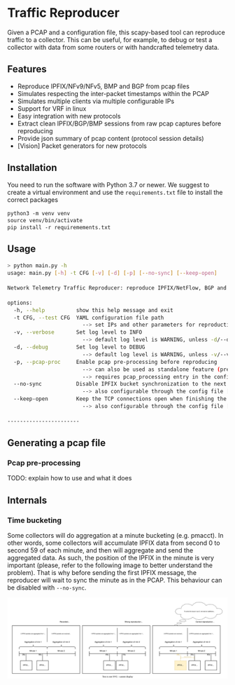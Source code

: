 # Traffic Reproducer

Given a PCAP and a configuration file, this scapy-based tool can reproduce traffic to a collector. This can be useful, for example, to debug or test a collector with data from some routers or with handcrafted telemetry data.

## Features

- Reproduce IPFIX/NFv9/NFv5, BMP and BGP from pcap files
- Simulates respecting the inter-packet timestamps within the PCAP
- Simulates multiple clients via multiple configurable IPs
- Support for VRF in linux
- Easy integration with new protocols
- Extract clean IPFIX/BGP/BMP sessions from raw pcap captures before reproducing
- Provide json summary of pcap content (protocol session details)
- [Vision] Packet generators for new protocols

## Installation

You need to run the software with Python 3.7 or newer. We suggest to create a virtual environment and use the `requirements.txt` file to install the correct packages
```
python3 -m venv venv
source venv/bin/activate
pip install -r requiremements.txt
```

## Usage

```sh
> python main.py -h
usage: main.py [-h] -t CFG [-v] [-d] [-p] [--no-sync] [--keep-open]

Network Telemetry Traffic Reproducer: reproduce IPFIX/NetFlow, BGP and BMP Traffic based on pcap file.

options:
  -h, --help          show this help message and exit
  -t CFG, --test CFG  YAML configuration file path
                        --> set IPs and other parameters for reproduction, look at examples folder for some sample configs
  -v, --verbose       Set log level to INFO
                        --> default log level is WARNING, unless -d/--debug flag is used
  -d, --debug         Set log level to DEBUG
                        --> default log level is WARNING, unless -v/--verbose flag is used
  -p, --pcap-proc     Enable pcap pre-processing before reproducing
                        --> can also be used as standalone feature (pre-process and produce output pcap without reproducing)
                        --> requires pcap_processing entry in the config file, look at examples folder for some sample configs
  --no-sync           Disable IPFIX bucket synchronization to the next full minute
                        --> also configurable through the config file [args OR config]
  --keep-open         Keep the TCP connections open when finishing the pcap reproduction
                        --> also configurable through the config file [args OR config]

-----------------------
```

## Generating a pcap file

### Pcap pre-processing

TODO: explain how to use and what it does 

## Internals

### Time bucketing

Some collectors will do aggregation at a minute bucketing (e.g. pmacct). In other words, some collectors will accumulate IPFIX data from second 0 to second 59 of each minute, and then will aggregate and send the aggregated data. As such, the position of the IPFIX in the minute is very important (please, refer to the following image to better understand the problem). That is why before sending the first IPFIX message, the reproducer will wait to sync the minute as in the PCAP. This behaviour can be disabled with `--no-sync`.

![](./docs/img/aggregation-explanation.svg)
